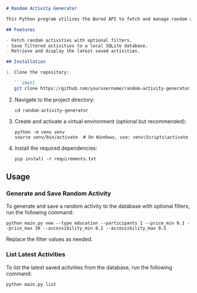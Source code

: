 ```markdown
# Random Activity Generator

This Python program utilizes the Bored API to fetch and manage random activities. Users can filter activities based on type, participants, price, and accessibility, and save matching results in a SQLite database.

## Features

- Fetch random activities with optional filters.
- Save filtered activities to a local SQLite database.
- Retrieve and display the latest saved activities.

## Installation

1. Clone the repository:

   ```shell
   git clone https://github.com/yourusername/random-activity-generator.git
   ```

2. Navigate to the project directory:

   ```shell
   cd random-activity-generator
   ```

3. Create and activate a virtual environment (optional but recommended):

   ```shell
   python -m venv venv
   source venv/bin/activate  # On Windows, use: venv\Scripts\activate
   ```

4. Install the required dependencies:

   ```shell
   pip install -r requirements.txt
   ```

## Usage

### Generate and Save Random Activity

To generate and save a random activity to the database with optional filters, run the following command:

```shell
python main.py new --type education --participants 1 --price_min 0.1 --price_max 30 --accessibility_min 0.1 --accessibility_max 0.5
```

Replace the filter values as needed.

### List Latest Activities

To list the latest saved activities from the database, run the following command:

```shell
python main.py list
```
